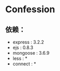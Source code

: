# Confession

## 依赖：
  * express : 3.2.2
  * ejs : 0.8.3
  * mongoose : 3.6.9
  * less : *
  * connect : *
